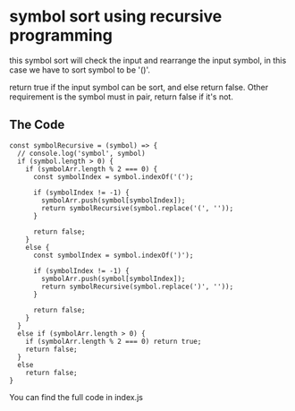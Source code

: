 # symbol sort using recursive programming
this symbol sort will check the input and rearrange the input symbol, in this case we have to sort symbol to be '()'.

return true if the input symbol can be sort, and else return false. Other requirement is the symbol must in pair, return false if it's not.


## The Code
```
const symbolRecursive = (symbol) => {
  // console.log('symbol', symbol)
  if (symbol.length > 0) {
    if (symbolArr.length % 2 === 0) {
      const symbolIndex = symbol.indexOf('(');

      if (symbolIndex != -1) {
        symbolArr.push(symbol[symbolIndex]);
        return symbolRecursive(symbol.replace('(', ''));
      }

      return false;
    }
    else {
      const symbolIndex = symbol.indexOf(')');

      if (symbolIndex != -1) {
        symbolArr.push(symbol[symbolIndex]);
        return symbolRecursive(symbol.replace(')', ''));
      }

      return false;
    }
  }
  else if (symbolArr.length > 0) {
    if (symbolArr.length % 2 === 0) return true;
    return false;
  }
  else
    return false;
}
```

You can find the full code in index.js
